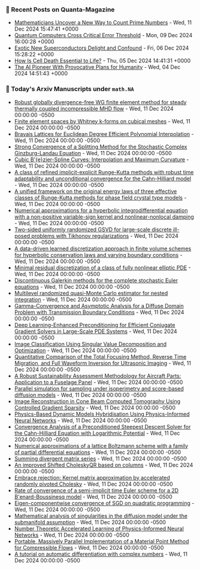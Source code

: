 ### 📝 Recent Posts on Quanta-Magazine
<!-- quanta starts -->
* <a href="https://www.quantamagazine.org/mathematicians-uncover-a-new-way-to-count-prime-numbers-20241211/">Mathematicians Uncover a New Way to Count Prime Numbers</a> - Wed, 11 Dec 2024 15:47:41 +0000
* <a href="https://www.quantamagazine.org/quantum-computers-cross-critical-error-threshold-20241209/">Quantum Computers Cross Critical Error Threshold</a> - Mon, 09 Dec 2024 16:00:28 +0000
* <a href="https://www.quantamagazine.org/exotic-new-superconductors-delight-and-confound-20241206/">Exotic New Superconductors Delight and Confound</a> - Fri, 06 Dec 2024 15:28:22 +0000
* <a href="https://www.quantamagazine.org/how-is-cell-death-essential-to-life-20241205/">How Is Cell Death Essential to Life?</a> - Thu, 05 Dec 2024 14:41:31 +0000
* <a href="https://www.quantamagazine.org/the-ai-pioneer-with-provocative-plans-for-humanity-20241204/">The AI Pioneer With Provocative Plans for Humanity</a> - Wed, 04 Dec 2024 14:51:43 +0000
<!-- quanta ends -->

### 📝 Today's Arxiv Manuscripts under ``math.NA``
<!-- arxiv-math-na starts -->
* <a href="https://arxiv.org/abs/2412.06813">Robust globally divergence-free WG finite element method for steady thermally coupled incompressible MHD flow</a> - Wed, 11 Dec 2024 00:00:00 -0500
* <a href="https://arxiv.org/abs/2412.07118">Finite element spaces by Whitney k-forms on cubical meshes</a> - Wed, 11 Dec 2024 00:00:00 -0500
* <a href="https://arxiv.org/abs/2412.07179">Bravais Lattices for Euclidean Degree Efficient Polynomial Interpolation</a> - Wed, 11 Dec 2024 00:00:00 -0500
* <a href="https://arxiv.org/abs/2412.07206">Strong Convergence of a Splitting Method for the Stochastic Complex Ginzburg-Landau Equation</a> - Wed, 11 Dec 2024 00:00:00 -0500
* <a href="https://arxiv.org/abs/2412.07227">Cubic B'{e}zier-Spline Curves: Interpolation and Maximum Curvature</a> - Wed, 11 Dec 2024 00:00:00 -0500
* <a href="https://arxiv.org/abs/2412.07321">A class of refined implicit-explicit Runge-Kutta methods with robust time adaptability and unconditional convergence for the Cahn-Hilliard model</a> - Wed, 11 Dec 2024 00:00:00 -0500
* <a href="https://arxiv.org/abs/2412.07342">A unified framework on the original energy laws of three effective classes of Runge-Kutta methods for phase field crystal type models</a> - Wed, 11 Dec 2024 00:00:00 -0500
* <a href="https://arxiv.org/abs/2412.07394">Numerical approximations for a hyperbolic integrodifferential equation with a non-positive variable-sign kernel and nonlinear-nonlocal damping</a> - Wed, 11 Dec 2024 00:00:00 -0500
* <a href="https://arxiv.org/abs/2412.07478">Two-sided uniformly randomized GSVD for large-scale discrete ill-posed problems with Tikhonov regularizations</a> - Wed, 11 Dec 2024 00:00:00 -0500
* <a href="https://arxiv.org/abs/2412.07541">A data-driven learned discretization approach in finite volume schemes for hyperbolic conservation laws and varying boundary conditions</a> - Wed, 11 Dec 2024 00:00:00 -0500
* <a href="https://arxiv.org/abs/2412.07568">Minimal residual discretization of a class of fully nonlinear elliptic PDE</a> - Wed, 11 Dec 2024 00:00:00 -0500
* <a href="https://arxiv.org/abs/2412.07613">Discontinuous Galerkin methods for the complete stochastic Euler equations</a> - Wed, 11 Dec 2024 00:00:00 -0500
* <a href="https://arxiv.org/abs/2412.07723">Multilevel randomized quasi-Monte Carlo estimator for nested integration</a> - Wed, 11 Dec 2024 00:00:00 -0500
* <a href="https://arxiv.org/abs/2412.07007">Gamma-Convergence and Asymptotic Analysis for a Diffuse Domain Problem with Transmission Boundary Conditions</a> - Wed, 11 Dec 2024 00:00:00 -0500
* <a href="https://arxiv.org/abs/2412.07127">Deep Learning-Enhanced Preconditioning for Efficient Conjugate Gradient Solvers in Large-Scale PDE Systems</a> - Wed, 11 Dec 2024 00:00:00 -0500
* <a href="https://arxiv.org/abs/2412.07288">Image Classification Using Singular Value Decomposition and Optimization</a> - Wed, 11 Dec 2024 00:00:00 -0500
* <a href="https://arxiv.org/abs/2412.07347">Quantitative Comparison of the Total Focusing Method, Reverse Time Migration, and Full Waveform Inversion for Ultrasonic Imaging</a> - Wed, 11 Dec 2024 00:00:00 -0500
* <a href="https://arxiv.org/abs/2412.07421">A Robust Sustainability Assessment Methodology for Aircraft Parts: Application to a Fuselage Panel</a> - Wed, 11 Dec 2024 00:00:00 -0500
* <a href="https://arxiv.org/abs/2412.07435">Parallel simulation for sampling under isoperimetry and score-based diffusion models</a> - Wed, 11 Dec 2024 00:00:00 -0500
* <a href="https://arxiv.org/abs/2412.07465">Image Reconstruction in Cone Beam Computed Tomography Using Controlled Gradient Sparsity</a> - Wed, 11 Dec 2024 00:00:00 -0500
* <a href="https://arxiv.org/abs/2412.07514">Physics-Based Dynamic Models Hybridisation Using Physics-Informed Neural Networks</a> - Wed, 11 Dec 2024 00:00:00 -0500
* <a href="https://arxiv.org/abs/2401.16316">Convergence Analysis of a Preconditioned Steepest Descent Solver for the Cahn-Hilliard Equation with Logarithmic Potential</a> - Wed, 11 Dec 2024 00:00:00 -0500
* <a href="https://arxiv.org/abs/2403.19231">Numerical approximations of a lattice Boltzmann scheme with a family of partial differential equations</a> - Wed, 11 Dec 2024 00:00:00 -0500
* <a href="https://arxiv.org/abs/2405.19713">Summing divergent matrix series</a> - Wed, 11 Dec 2024 00:00:00 -0500
* <a href="https://arxiv.org/abs/2408.06311">An improved Shifted CholeskyQR based on columns</a> - Wed, 11 Dec 2024 00:00:00 -0500
* <a href="https://arxiv.org/abs/2410.03969">Embrace rejection: Kernel matrix approximation by accelerated randomly pivoted Cholesky</a> - Wed, 11 Dec 2024 00:00:00 -0500
* <a href="https://arxiv.org/abs/2411.02590">Rate of convergence of a semi-implicit time Euler scheme for a 2D B'enard-Boussinesq model</a> - Wed, 11 Dec 2024 00:00:00 -0500
* <a href="https://arxiv.org/abs/2411.06476">Eigen-componentwise convergence of SGD on quadratic programming</a> - Wed, 11 Dec 2024 00:00:00 -0500
* <a href="https://arxiv.org/abs/2301.07882">Mathematical analysis of singularities in the diffusion model under the submanifold assumption</a> - Wed, 11 Dec 2024 00:00:00 -0500
* <a href="https://arxiv.org/abs/2307.13869">Number Theoretic Accelerated Learning of Physics-Informed Neural Networks</a> - Wed, 11 Dec 2024 00:00:00 -0500
* <a href="https://arxiv.org/abs/2404.17057">Portable, Massively Parallel Implementation of a Material Point Method for Compressible Flows</a> - Wed, 11 Dec 2024 00:00:00 -0500
* <a href="https://arxiv.org/abs/2409.06752">A tutorial on automatic differentiation with complex numbers</a> - Wed, 11 Dec 2024 00:00:00 -0500
<!-- arxiv-math-na ends -->

